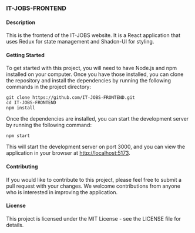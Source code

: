 ### IT-JOBS-FRONTEND

#### Description
This is the frontend of the IT-JOBS website. It is a React application that uses Redux for state management and Shadcn-UI for styling.

#### Getting Started
To get started with this project, you will need to have Node.js and npm installed on your computer. Once you have those installed, you can clone the repository and install the dependencies by running the following commands in the project directory:

```
git clone https://github.com/IT-JOBS-FRONTEND.git
cd IT-JOBS-FRONTEND
npm install
```

Once the dependencies are installed, you can start the development server by running the following command:

```
npm start
```

This will start the development server on port 3000, and you can view the application in your browser at [http://localhost:5173](http://localhost:5173).

#### Contributing
If you would like to contribute to this project, please feel free to submit a pull request with your changes. We welcome contributions from anyone who is interested in improving the application.

#### License
This project is licensed under the MIT License - see the LICENSE file for details.